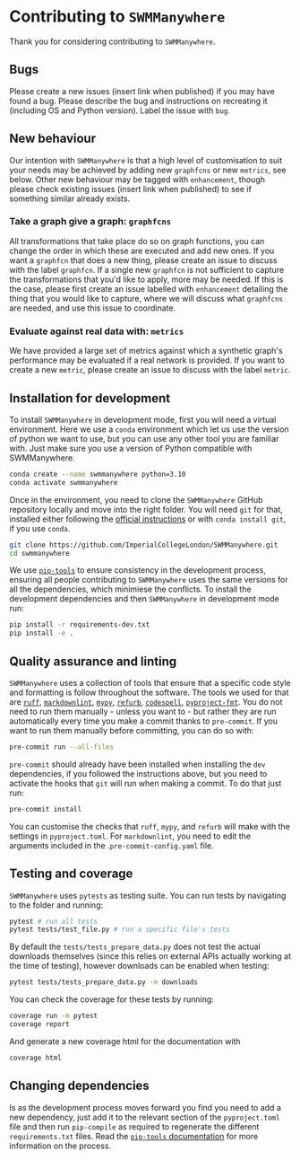 # Contributing to `SWMManywhere`

Thank you for considering contributing to `SWMManywhere`.

## Bugs

Please create a new issues (insert link when published)
if you may have found a bug.
Please describe the bug and instructions on recreating it (including OS and
Python version). Label the issue with `bug`.

## New behaviour

Our intention with `SWMManywhere` is that a high level of customisation to suit
your needs may be achieved by adding new `graphfcns` or new `metrics`, see
below. Other new behaviour may be tagged with `enhancement`, though please
check existing issues (insert link when published)
to see if something similar already exists.

### Take a graph give a graph: `graphfcns`

All transformations that take place do so on graph functions, you can change
the order in which these are executed and add new ones. If you want a
`graphfcn` that does a new thing, please create an issue to discuss with the
label `graphfcn`. If a single new `graphfcn` is not sufficient to capture the
transformations that you'd like to apply, more may be needed. If this is the
case, please first create an issue labelled with `enhancement` detailing the
thing that you would like to capture, where we will discuss what `graphfcns`
are needed, and use this issue to coordinate.

### Evaluate against real data with: `metrics`

We have provided a large set of metrics against which a synthetic graph's
performance may be evaluated if a real network is provided. If you want to
create a new `metric`, please create an issue to discuss with the label
`metric`.

## Installation for development

To install `SWMManywhere` in development mode, first you will need a virtual
environment. Here we use a `conda` environment which let us use the version of
python we want to use, but you can use any other tool you are familiar with.
Just make sure you use a version of Python compatible with SWMManywhere.

```bash
conda create --name swmmanywhere python=3.10
conda activate swmmanywhere
```

Once in the environment, you need to clone the `SWMManywhere` GitHub repository
locally and move into the right folder. You will need `git` for that, installed
either following the [official instructions](https://git-scm.com/downloads) or
with `conda install git`, if you use `conda`.

```bash
git clone https://github.com/ImperialCollegeLondon/SWMManywhere.git
cd swmmanywhere
```

We use [`pip-tools`](https://pip-tools.readthedocs.io/en/latest/) to ensure
consistency in the development process, ensuring all people contributing to
`SWMManywhere` uses the same versions for all the dependencies, which minimiese
the conflicts. To install the development dependencies and then `SWMManywhere`
in development mode run:

```bash
pip install -r requirements-dev.txt
pip install -e .
```

## Quality assurance and linting

`SWMManywhere` uses a collection of tools that ensure that a specific code
style and formatting is follow throughout the software. The tools we used for
that are [`ruff`](https://docs.astral.sh/ruff/),
[`markdownlint`](https://github.com/igorshubovych/markdownlint-cli),
[`mypy`](https://github.com/pre-commit/mirrors-mypy),
[`refurb`](https://github.com/dosisod/refurb),
[`codespell`](https://github.com/codespell-project/codespell),
[`pyproject-fmt`](https://github.com/tox-dev/pyproject-fmt).
You do not need to run them manually - unless you want to - but rather they are
run automatically every time you make a commit thanks to `pre-commit`.
If you want to run them manually before committing, you can do so with:

```bash
pre-commit run --all-files
```

`pre-commit` should already have been installed when installing the `dev`
dependencies, if you followed the instructions above, but you need to activate
the hooks that `git` will run when making a commit. To do that just run:

```bash
pre-commit install
```

You can customise the checks that `ruff`, `mypy`, and `refurb` will make with
the settings in `pyproject.toml`. For `markdownlint`, you need to edit the
arguments included in the .`pre-commit-config.yaml` file.

## Testing and coverage

`SWMManywhere` uses `pytests` as testing suite. You can run tests by navigating
to the folder and running:

```bash
pytest # run all tests
pytest tests/test_file.py # run a specific file's tests
```

By default the `tests/tests_prepare_data.py` does not test the actual downloads
themselves (since this relies on external APIs actually working at the time of
testing), however downloads can be enabled when testing:

```bash
pytest tests/tests_prepare_data.py -m downloads
```

You can check the coverage for these tests by running:

```bash
coverage run -m pytest
coverage report
```

And generate a new coverage html for the documentation with

```bash
coverage html
```

## Changing dependencies

Is as the development process moves forward you find you need to add a new
dependency, just add it to the relevant section of the `pyproject.toml` file
and then run `pip-compile` as required to regenerate the different
`requirements.txt` files. Read the
[`pip-tools` documentation](https://pip-tools.readthedocs.io/en/latest/) for
more information on the process.
